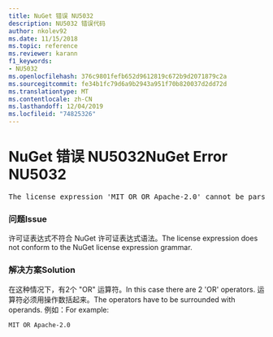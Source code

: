 ```yaml
---
title: NuGet 错误 NU5032
description: NU5032 错误代码
author: nkolev92
ms.date: 11/15/2018
ms.topic: reference
ms.reviewer: karann
f1_keywords:
- NU5032
ms.openlocfilehash: 376c9801fefb652d9612819c672b9d2071879c2a
ms.sourcegitcommit: fe34b1fc79d6a9b2943a951f70b820037d2dd72d
ms.translationtype: MT
ms.contentlocale: zh-CN
ms.lasthandoff: 12/04/2019
ms.locfileid: "74825326"
---
```

# <a name="nuget-error-nu5032"></a><span data-ttu-id="6ce29-103">NuGet 错误 NU5032</span><span class="sxs-lookup"><span data-stu-id="6ce29-103">NuGet Error NU5032</span></span>
<pre>The license expression 'MIT OR OR Apache-2.0' cannot be parsed succesfully. The license expression is invalid.</pre>

### <a name="issue"></a><span data-ttu-id="6ce29-104">问题</span><span class="sxs-lookup"><span data-stu-id="6ce29-104">Issue</span></span>

<span data-ttu-id="6ce29-105">许可证表达式不符合 NuGet 许可证表达式语法。</span><span class="sxs-lookup"><span data-stu-id="6ce29-105">The license expression does not conform to the NuGet license expression grammar.</span></span>

### <a name="solution"></a><span data-ttu-id="6ce29-106">解决方案</span><span class="sxs-lookup"><span data-stu-id="6ce29-106">Solution</span></span>

<span data-ttu-id="6ce29-107">在这种情况下，有2个 "OR" 运算符。</span><span class="sxs-lookup"><span data-stu-id="6ce29-107">In this case there are 2 'OR' operators.</span></span> <span data-ttu-id="6ce29-108">运算符必须用操作数括起来。</span><span class="sxs-lookup"><span data-stu-id="6ce29-108">The operators have to be surrounded with operands.</span></span> <span data-ttu-id="6ce29-109">例如：</span><span class="sxs-lookup"><span data-stu-id="6ce29-109">For example:</span></span>

```
MIT OR Apache-2.0
```
